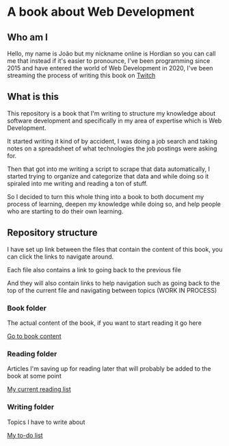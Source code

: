 # A book about Web Development

## Who am I

Hello, my name is João but my nickname online is Hordian so you can call me that instead if it's easier to pronounce, I've been programming since 2015 and have entered the world of Web Development in 2020, I've been streaming the process of writing this book on [Twitch](https://twitch.tv/hordian)

## What is this

This repository is a book that I'm writing to structure my knowledge about software development and specifically in my area of expertise which is Web Development.

It started writing it kind of by accident, I was doing a job search and taking notes on a spreadsheet of what technologies the job postings were asking for.

Then that got into me writing a script to scrape that data automatically, I started trying to organize and categorize that data and while doing so it spiraled into me writing and reading a ton of stuff.

So I decided to turn this whole thing into a book to both document my process of learning, deepen my knowledge while doing so, and help people who are starting to do their own learning.

## Repository structure

I have set up link between the files that contain the content of this book, you can click the links to navigate around.

Each file also contains a link to going back to the previous file 

And they will also contain links to help navigation such as going back to the top of the current file and navigating between topics (WORK IN PROCESS)

### Book folder

The actual content of the book, if you want to start reading it go here

[Go to book content](/book/content.md)

### Reading folder

Articles I'm saving up for reading later that will probably be added to the book at some point

[My current reading list](/reading/reading_list.md)

### Writing folder

Topics I have to write about

[My to-do list](/reading/reading_list.md)
